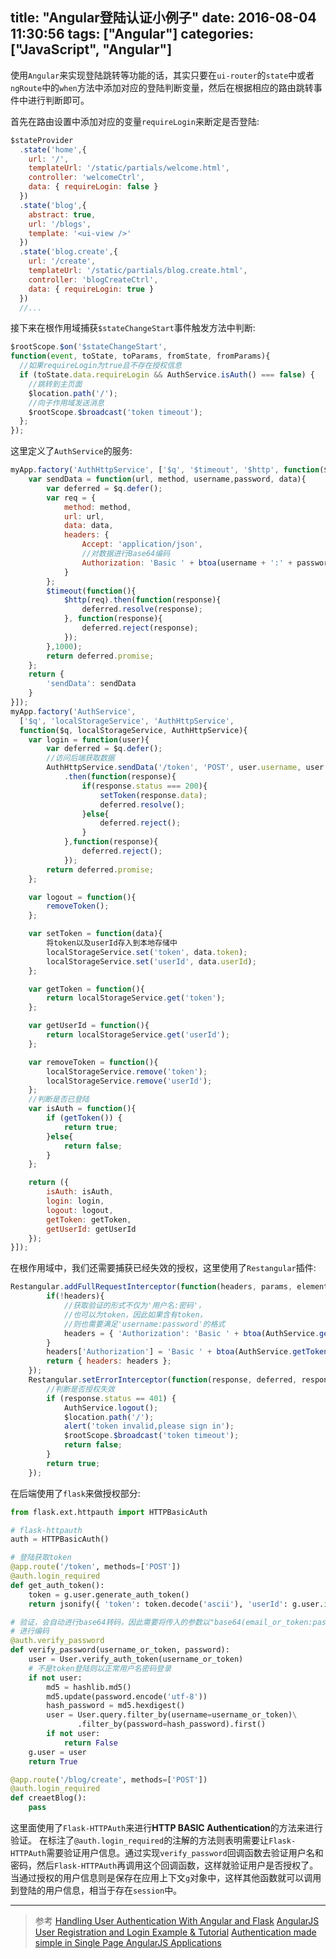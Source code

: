 title: "Angular登陆认证小例子"
date: 2016-08-04 11:30:56
tags: ["Angular"]
categories: ["JavaScript", "Angular"]
---

使用`Angular`来实现登陆跳转等功能的话，其实只要在`ui-router`的`state`中或者`ngRoute`中的`when`方法中添加对应的登陆判断变量，然后在根据相应的路由跳转事件中进行判断即可。

<!-- more -->

首先在路由设置中添加对应的变量`requireLogin`来断定是否登陆:
```js
$stateProvider
  .state('home',{
	url: '/',
	templateUrl: '/static/partials/welcome.html',
	controller: 'welcomeCtrl',
	data: { requireLogin: false }
  })
  .state('blog',{
	abstract: true,
	url: '/blogs',
	template: '<ui-view />'
  })
  .state('blog.create',{
	url: '/create',
	templateUrl: '/static/partials/blog.create.html',
	controller: 'blogCreateCtrl',
	data: { requireLogin: true }
  })
  //...
```
接下来在根作用域捕获`$stateChangeStart`事件触发方法中判断:
```js
$rootScope.$on('$stateChangeStart', 
function(event, toState, toParams, fromState, fromParams){
  //如果requireLogin为true且不存在授权信息
  if (toState.data.requireLogin && AuthService.isAuth() === false) {
    //跳转到主页面
    $location.path('/');
    //向子作用域发送消息
    $rootScope.$broadcast('token timeout');
  };
});
```
这里定义了`AuthService`的服务:
```js
myApp.factory('AuthHttpService', ['$q', '$timeout', '$http', function($q, $timeout, $http){
	var sendData = function(url, method, username,password, data){
		var deferred = $q.defer();
		var req = {
			method: method,
			url: url,
			data: data,
			headers: {
				Accept: 'application/json',
				//对数据进行Base64编码
				Authorization: 'Basic ' + btoa(username + ':' + password)
			}
		};
		$timeout(function(){
			$http(req).then(function(response){
				deferred.resolve(response);
			}, function(response){
				deferred.reject(response);
			});
		},1000);
		return deferred.promise;
	};
	return {
		'sendData': sendData
	}
}]);
myApp.factory('AuthService',
  ['$q', 'localStorageService', 'AuthHttpService',
  function($q, localStorageService, AuthHttpService){
  	var login = function(user){
  		var deferred = $q.defer();
  		//访问后端获取数据
		AuthHttpService.sendData('/token', 'POST', user.username, user.password, user)
			.then(function(response){
				if(response.status === 200){
					setToken(response.data);
					deferred.resolve();
				}else{
					deferred.reject();
				}
			},function(response){
				deferred.reject();
			});
  		return deferred.promise;
  	};

  	var logout = function(){
		removeToken();
  	};

    var setToken = function(data){
        将token以及userId存入到本地存储中
		localStorageService.set('token', data.token);
		localStorageService.set('userId', data.userId);
    };

    var getToken = function(){
		return localStorageService.get('token');
    };

    var getUserId = function(){
		return localStorageService.get('userId');
    };

    var removeToken = function(){
		localStorageService.remove('token');
		localStorageService.remove('userId');
    };
    //判断是否已登陆
    var isAuth = function(){
		if (getToken()) {
			return true;
		}else{
			return false;
		}
    };

  	return ({
		isAuth: isAuth,
		login: login,
		logout: logout,
		getToken: getToken,
		getUserId: getUserId
  	});
}]);
```
在根作用域中，我们还需要捕获已经失效的授权，这里使用了`Restangular`插件:
```js
Restangular.addFullRequestInterceptor(function(headers, params, element, httpConfig){
		if(!headers){
		    //获取验证的形式不仅为'用户名:密码'，
		    //也可以为token，因此如果含有token，
		    //则也需要满足'username:password'的格式
			headers = { 'Authorization': 'Basic ' + btoa(AuthService.getToken() + ':unused') };
		}
		headers['Authorization'] = 'Basic ' + btoa(AuthService.getToken() + ':unused');
		return { headers: headers };
	});
	Restangular.setErrorInterceptor(function(response, deferred, responseHandler){
	    //判断是否授权失效
		if (response.status == 401) {
			AuthService.logout();
			$location.path('/');
			alert('token invalid,please sign in');
			$rootScope.$broadcast('token timeout');
			return false;
		}
		return true;
	});
```
在后端使用了`flask`来做授权部分:
```python
from flask.ext.httpauth import HTTPBasicAuth

# flask-httpauth
auth = HTTPBasicAuth()

# 登陆获取token
@app.route('/token', methods=['POST'])
@auth.login_required
def get_auth_token():
    token = g.user.generate_auth_token()
    return jsonify({ 'token': token.decode('ascii'), 'userId': g.user.id })

# 验证，会自动进行base64转码，因此需要将传入的参数以"base64(email_or_token:password)"
# 进行编码
@auth.verify_password
def verify_password(username_or_token, password):
    user = User.verify_auth_token(username_or_token)
    # 不是token登陆则以正常用户名密码登录
    if not user:
        md5 = hashlib.md5()
        md5.update(password.encode('utf-8'))
        hash_password = md5.hexdigest()
        user = User.query.filter_by(username=username_or_token)\
               .filter_by(password=hash_password).first()
        if not user:
            return False
    g.user = user
    return True

@app.route('/blog/create', methods=['POST'])
@auth.login_required
def creaetBlog():
    pass
```
这里面使用了`Flask-HTTPAuth`来进行**HTTP BASIC Authentication**的方法来进行验证。
在标注了`@auth.login_required`的注解的方法则表明需要让`Flask-HTTPAuth`需要验证用户信息。通过实现`verify_password`回调函数去验证用户名和密码，然后`Flask-HTTPAuth`再调用这个回调函数，这样就验证用户是否授权了。
当通过授权的用户信息则是保存在应用上下文`g`对象中，这样其他函数就可以调用到登陆的用户信息，相当于存在`session`中。

----

> 参考
> [Handling User Authentication With Angular and Flask](https://realpython.com/blog/python/handling-user-authentication-with-angular-and-flask/)
> [AngularJS User Registration and Login Example & Tutorial](http://jasonwatmore.com/post/2015/03/10/AngularJS-User-Registration-and-Login-Example.aspx)
> [Authentication made simple in Single Page AngularJS Applications](http://brewhouse.io/blog/2014/12/09/authentication-made-simple-in-single-page-angularjs-applications.html)